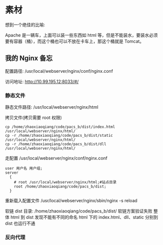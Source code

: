 # 素材

想到一个绝佳的比喻:

Apache 是一辆车，上面可以装一些东西如 html 等，但是不能装水，要装水必须要有容器（桶），而这个桶也可以不放在卡车上，那这个桶就是 Tomcat。


## 我的 Nginx 备忘

配置路径:
/usr/local/webserver/nginx/conf/nginx.conf

访问地址:
http://10.99.195.12:8033/#/

### 静态文件

静态文件路径:
/usr/local/webserver/nginx/html

拷贝文件(拷贝需要 root 权限)
```shell
cp /home/zhaoxiaoqiang/code/pacs_b/dist/index.html /usr/local/webserver/nginx/html/
cp -r /home/zhaoxiaoqiang/code/pacs_b/dist/static /usr/local/webserver/nginx/html/
cp -r /home/zhaoxiaoqiang/code/pacs_b/dist/dll /usr/local/webserver/nginx/html/
```

走配置
/usr/local/webserver/nginx/conf/nginx.conf
```config
user 用户名 用户组;
server
  {
    # root /usr/local/webserver/nginx/html;#站点目录
    root /home/zhaoxiaoqiang/code/pacs_b/dist;
  }
```
重新载入配置文件
/usr/local/webserver/nginx/sbin/nginx -s reload

软链
dist 目录:
/home/zhaoxiaoqiang/code/pacs_b/dist/
软链方案验证失败
整体 html 到 dist 发现不能有不同的命名
html 下的 index.html、dll、static 分别到 dist 也运行不通

### 反向代理


